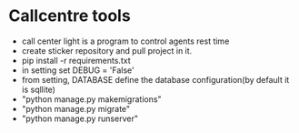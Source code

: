 # Callcentre tools
- call center light is a program to control agents rest time
- create sticker repository and pull project in it.
- pip install -r requirements.txt
- in setting set DEBUG = 'False'
- from setting, DATABASE define the database configuration(by default it is sqllite)
- "python manage.py makemigrations"
- "python manage.py migrate"
- "python manage.py runserver"

